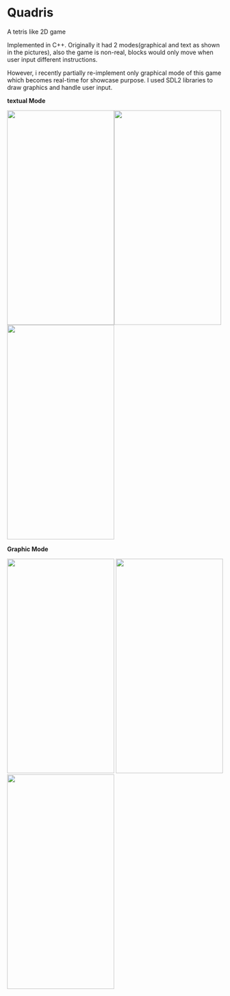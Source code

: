 # Quadris

A tetris like 2D game

Implemented in C++. Originally it had 2 modes(graphical and text as shown in the pictures), also the game is non-real, blocks would only move when user input different instructions.

However, i recently partially re-implement only graphical mode of this game which becomes real-time for showcase purpose. I used SDL2 libraries to draw graphics and handle user input. 

<b>textual Mode</b>


<img src="https://github.com/AynmShawn4/TetrisLikeNonRealTimeGame/blob/master/Screenshots/ScreenShot3.PNG" width="250" height="500"><img src="https://github.com/AynmShawn4/TetrisLikeNonRealTimeGame/blob/master/Screenshots/ScreenShot4.PNG" width="250" height="500"><img src="https://github.com/AynmShawn4/TetrisLikeNonRealTimeGame/blob/master/Screenshots/ScreenShot5.PNG" width="250" height="500">

<b>Graphic Mode</b>

<img src="https://github.com/AynmShawn4/TetrisLikeNonRealTimeGame/blob/master/Screenshots/ScreenShot6.PNG" width="250" height="500">      <img src="https://github.com/AynmShawn4/TetrisLikeNonRealTimeGame/blob/master/Screenshots/ScreenShot7.PNG" width="250" height="500">       <img src="https://github.com/AynmShawn4/TetrisLikeNonRealTimeGame/blob/master/Screenshots/ScreenShot8.PNG" width="250" height="500">
